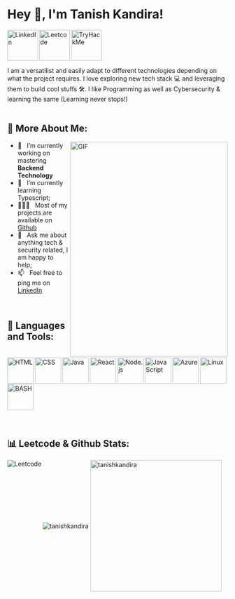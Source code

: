 # Hey 👋, I'm Tanish Kandira!
<a href='https://www.linkedin.com/in/tanishkandira/'><img align='left' alt="LinkedIn" src="https://github.com/tanishkandira/tanishkandira/assets/76102402/346baa38-d304-4f69-8d8a-645df2d4ac4c" height='70px'/></a>
<a href='https://leetcode.com/Tanish_K_/'><img align='left' alt="Leetcode" src="https://github.com/tanishkandira/tanishkandira/assets/76102402/f184310e-5956-4574-bc52-8afaa2d1cd6c" height='70px'/></a>
<a href='https://tryhackme.com/p/TanishK'><img alt="TryHackMe" src="https://github.com/tanishkandira/tanishkandira/assets/76102402/c6ddf2a2-cf7c-4e9c-b6f6-a7aa9815d3fb" height='70px'/></a>


I am a versatilist and easily adapt to different technologies depending on what the project requires. I love exploring new tech stack 💻 and leveraging them to build cool stuffs 🛠️.
I like Programming as well as Cybersecurity & learning the same (Learning never stops!) 
<br/>
<br/>

## 🧐 More About Me:

<img align="right" alt="GIF" src="https://github.com/tanishkandira/tanishkandira/assets/76102402/ce99667d-25bf-4796-a8a4-2e0b36583c33" height="490px" width="360px"/>
  
- 🔭 &nbsp; I’m currently working on mastering **Backend Technology**
- 🌱 &nbsp; I’m currently learning Typescript; 
- 👨🏻‍💻 &nbsp; Most of my projects are available on [Github](https://github.com/tanishkandira?tab=repositories)
- 💬 &nbsp; Ask me about anything tech & security related, I am happy to help;
- 📫 &nbsp; Feel free to ping me on [LinkedIn](https://leetcode.com/Tanish_K_/)
<!-- - 📚 &nbsp; When I am free, I read fantasy, fiction novels as well as philosphical Books. Checkout my [Goodreads]() to see the book I have read-->

<br>

## 🔨 Languages and Tools:
<br>
<a href="https://developer.mozilla.org/en-US/docs/Web/HTML" target="_blank"><img align="left" alt="HTML" height ="60px" src="https://github.com/tanishkandira/tanishkandira/assets/76102402/b60e3dc1-fb45-419e-93a2-794ab4fcb938"/></a>
<a href="https://developer.mozilla.org/en-US/docs/Web/CSS" target="_blank"><img align="left" alt="CSS" height ="60px" src="https://github.com/tanishkandira/tanishkandira/assets/76102402/14fc2e63-a430-4e19-8386-91c0827dfb40"/></a>
<a href="https://www.java.com" target="_blank"><img align="left" alt="Java" height ="60px" src="https://github.com/tanishkandira/tanishkandira/assets/76102402/f1a5a24a-aa61-4781-ab99-3c12331ba575"/></a>
<a href="https://reactjs.org/" target="_blank"> <img align="left" alt="React" height ="60px" src="https://github.com/tanishkandira/tanishkandira/assets/76102402/344eb549-1605-410c-9995-f00fe6870e6c"/></a>
<a href="https://nodejs.org" target="_blank"><img align="left" alt="Node.js" height ="60px" src="https://github.com/tanishkandira/tanishkandira/assets/76102402/77a64944-6a71-4669-8e70-24c58ef4db34"/></a>
<a href="https://developer.mozilla.org/en-US/docs/Web/JavaScript" target="_blank"><img align="left" alt="JavaScript" height ="60px" src="https://github.com/tanishkandira/tanishkandira/assets/76102402/d6d0bbaf-7c14-4904-9dde-c5c6265342cc"/></a>
<a href="https://azure.microsoft.com/en-in" target="_blank"><img align="left" alt="Azure" height ="60px" src="https://github.com/tanishkandira/tanishkandira/assets/76102402/faa030c9-95c1-49c3-be93-d926c36792f6"/></a>
<a href="https://www.linux.org/" target="_blank"><img align="left" alt="Linux" height ="60px" src="https://github.com/tanishkandira/tanishkandira/assets/76102402/4b24f2cd-e0ec-4084-8645-de5c558742cc"/></a>
<a href="https://www.gnu.org/software/bash/" target="_blank"><img align="left" alt="BASH" height ="60px" src="https://github.com/tanishkandira/tanishkandira/assets/76102402/f0383abb-8272-45e0-ba4e-b4ad91652fb2"/></a>
<br>
<br>
<br>
<br>
<br>
<br>
<br>
<br>
<br>

## 📊 Leetcode & Github Stats:

<img align="left" alt="Leetcode" src="https://leetcard.jacoblin.cool/Tanish_K_?theme=dark&font=K2D&ext=activity"/>
<img align="center" alt="tanishkandira" src="https://github-readme-stats.vercel.app/api/top-langs?username=tanishkandira&show_icons=true&locale=en&layout=compact">
<img align="center" alt="tanishkandira" src="https://github-readme-stats.vercel.app/api?username=tanishkandira&show_icons=true&locale=en" height="300px" width="300px">

<!-- <img align="left" alt="tanishkandira" src="https://github-readme-streak-stats.herokuapp.com/?user=tanishkandira"> -->

<br>
<!--
### 🛠️ My Projects
-->
